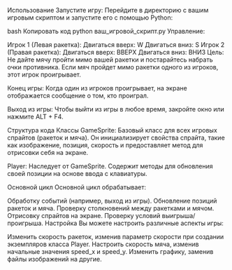 Использование
Запустите игру: Перейдите в директорию с вашим игровым скриптом и запустите его с помощью Python:

bash
Копировать код
python ваш_игровой_скрипт.py
Управление:

Игрок 1 (Левая ракетка):
Двигаться вверх: W
Двигаться вниз: S
Игрок 2 (Правая ракетка):
Двигаться вверх: ВВЕРХ
Двигаться вниз: ВНИЗ
Цель: Не дайте мячу пройти мимо вашей ракетки и постарайтесь набрать очки противника. Если мяч пройдет мимо ракетки одного из игроков, этот игрок проигрывает.

Конец игры: Когда один из игроков проигрывает, на экране отображается сообщение о том, кто проиграл.

Выход из игры: Чтобы выйти из игры в любое время, закройте окно или нажмите ALT + F4.

Структура кода
Классы
GameSprite: Базовый класс для всех игровых спрайтов (ракеток и мяча). Он инициализирует свойства спрайта, такие как изображение, позиция, скорость и предоставляет метод для отрисовки себя на экране.

Player: Наследует от GameSprite. Содержит методы для обновления своей позиции на основе ввода с клавиатуры.

Основной цикл
Основной цикл обрабатывает:

Обработку событий (например, выход из игры).
Обновление позиций ракеток и мяча.
Проверку столкновений между ракетками и мячом.
Отрисовку спрайтов на экране.
Проверку условий выигрыша/проигрыша.
Настройка
Вы можете настроить различные аспекты игры:

Изменить скорость ракеток, изменив параметр скорости при создании экземпляров класса Player.
Настроить скорость мяча, изменив начальные значения speed_x и speed_y.
Изменить графику, заменив файлы изображений на другие.
